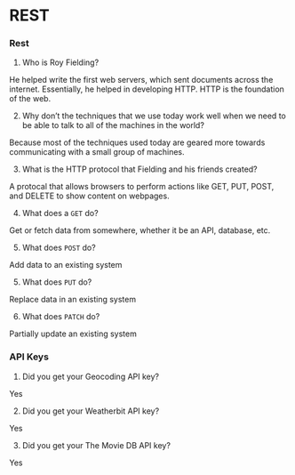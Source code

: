 # REST

### Rest

1. Who is Roy Fielding?

He helped write the first web servers, which sent documents across the internet. Essentially, he helped in developing HTTP. HTTP is the foundation of the web.

2. Why don’t the techniques that we use today work well when we need to be able to talk to all of the machines in the world?

Because most of the techniques used today are geared more towards communicating with a small group of machines.

3. What is the HTTP protocol that Fielding and his friends created?

A protocal that allows browsers to perform actions like GET, PUT, POST, and DELETE to show content on webpages.

4. What does a `GET` do?

Get or fetch data from somewhere, whether it be an API, database, etc.

5. What does `POST` do?

Add data to an existing system

5. What does `PUT` do?

Replace data in an existing system

6. What does `PATCH` do?

Partially update an existing system

### API Keys

1. Did you get your Geocoding API key?

Yes

2. Did you get your Weatherbit API key?

Yes

3. Did you get your The Movie DB API key?

Yes
